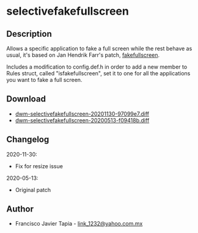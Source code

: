 selectivefakefullscreen
=======================

Description
-----------
Allows a specific application to fake a full screen while the rest behave as usual,
it's based on Jan Hendrik Farr's patch, [fakefullscreen](../fakefullscreen/).

Includes a modification to config.def.h in order to add a new member to Rules struct,
called "isfakefullscreen", set it to one for all the applications you want to
fake a full screen.

Download
--------
* [dwm-selectivefakefullscreen-20201130-97099e7.diff](dwm-selectivefakefullscreen-20201130-97099e7.diff)
* [dwm-selectivefakefullscreen-20200513-f09418b.diff](dwm-selectivefakefullscreen-20200513-f09418b.diff)

Changelog
---------
2020-11-30:
* Fix for resize issue

2020-05-13:
* Original patch

Author
------
* Francisco Javier Tapia - <link_1232@yahoo.com.mx>
